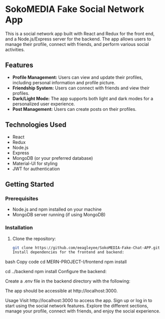 # SokoMEDIA Fake Social Network App

This is a social network app built with React and Redux for the front end, and a Node.js/Express server for the backend. The app allows users to manage their profile, connect with friends, and perform various social activities.

## Features

- **Profile Management:** Users can view and update their profiles, including personal information and profile picture.
- **Friendship System:** Users can connect with friends and view their profiles.
- **Dark/Light Mode:** The app supports both light and dark modes for a personalized user experience.
- **Post Management:** Users can create posts on their profiles.

## Technologies Used

- React
- Redux
- Node.js
- Express
- MongoDB (or your preferred database)
- Material-UI for styling
- JWT for authentication

## Getting Started

### Prerequisites

- Node.js and npm installed on your machine
- MongoDB server running (if using MongoDB)

### Installation

1. Clone the repository:

   ```bash
   git clone https://github.com/eeagleyee/SokoMEDIA-Fake-Chat-APP.git
   Install dependencies for the frontend and backend:
   ```

bash
Copy code
cd MERN-PROJECT-I/frontend
npm install

cd ../backend
npm install
Configure the backend:

Create a .env file in the backend directory with the following:

The app should be accessible at http://localhost:3000.

Usage
Visit http://localhost:3000 to access the app.
Sign up or log in to start using the social network features.
Explore the different sections, manage your profile, connect with friends, and enjoy the social experience.
